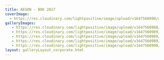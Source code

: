 ```yaml
---
title: AEGON - BOK 2017
coverImage:
  - https://res.cloudinary.com/lightpositive/image/upload/v1647560990/uploads/AEGON%20-%20BOK%202017/AEG2.jpg
galleryImages:
   - https://res.cloudinary.com/lightpositive/image/upload/v1647560988/uploads/AEGON%20-%20BOK%202017/AEG4.jpg
   - https://res.cloudinary.com/lightpositive/image/upload/v1647560989/uploads/AEGON%20-%20BOK%202017/AEG3.jpg
   - https://res.cloudinary.com/lightpositive/image/upload/v1647560989/uploads/AEGON%20-%20BOK%202017/AEG1.jpg
   - https://res.cloudinary.com/lightpositive/image/upload/v1647560989/uploads/AEGON%20-%20BOK%202017/AEG.jpg
   - https://res.cloudinary.com/lightpositive/image/upload/v1647560990/uploads/AEGON%20-%20BOK%202017/AEG2.jpg
layout: galleryLayout_corporate.html
---
```

